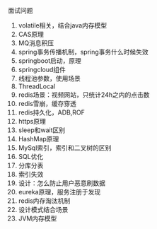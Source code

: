 面试问题





1. volatile相关，结合java内存模型
2. CAS原理
3. MQ消息积压
4. spring事务传播机制，spring事务什么时候失效
5. springboot启动，原理
6. springcloud组件
7. 线程池参数，使用场景
8. ThreadLocal
9. redis场景：视频网站，只统计24h之内的点击数
10. redis雪崩，缓存穿透
11. redis持久化，ADB,ROF
12. https原理
13. sleep和wait区别
14. HashMap原理
15. MySql索引，索引和二叉树的区别
16. SQL优化
17. 分库分表
18. 索引失效
19. 设计：怎么防止用户恶意刷数据
20. eureka原理，服务注册于发现
21. redis内存淘汰机制
22. 设计模式结合场景
23. JVM内存模型